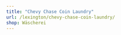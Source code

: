 ```yaml
---
title: "Chevy Chase Coin Laundry"
url: /lexington/chevy-chase-coin-laundry/
shop: Wäscherei
---
```

